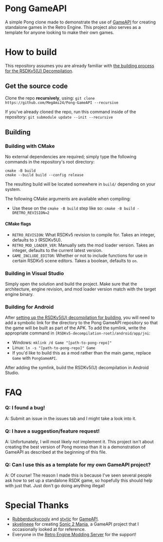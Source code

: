 # Pong GameAPI
A simple Pong clone made to demonstrate the use of [GameAPI](https://github.com/Rubberduckycooly/GameAPI) for creating standalone games in the Retro Engine. This project also serves as a template for anyone looking to make their own games.

# How to build
This repository assumes you are already familiar with [the building process for the RSDKv5(U) Decompilation](https://github.com/Rubberduckycooly/RSDKv5-Decompilation#how-to-build).

## Get the source code
Clone the repo **recursively**, using:
`git clone https://github.com/MegAmi24/Pong-GameAPI --recursive`

If you've already cloned the repo, run this command inside of the repository:
```git submodule update --init --recursive```

## Building

### Building with CMake
No external dependencies are required; simply type the following commands in the repository's root directory:
```
cmake -B build
cmake --build build --config release
```

The resulting build will be located somewhere in `build/` depending on your system.

The following CMake arguments are available when compiling:
- Use these on the `cmake -B build` step like so: `cmake -B build -DRETRO_REVISION=2`

#### CMake flags
- `RETRO_REVISION`: What RSDKv5 revision to compile for. Takes an integer, defaults to `3` (RSDKv5U).
- `RETRO_MOD_LOADER_VER`: Manually sets the mod loader version. Takes an integer, defaults to the current latest version.
- `GAME_INCLUDE_EDITOR`: Whether or not to include functions for use in certain RSDKv5 scene editors. Takes a boolean, defaults to `on`.

### Building in Visual Studio
Simply open the solution and build the project. Make sure that the architecture, engine revision, and mod loader version match with the target engine binary.

### Building for Android
After [setting up the RSDKv5(U) decompilation for building](https://github.com/Rubberduckycooly/RSDKv5-Decompilation#how-to-build), you will need to add a symbolic link for the directory to the Pong GameAPI repository so that the game will be built as part of the APK.
To add the symlink, write the appropriate command in `[RSDKv5-decompilation-root]/android/app/jni`:
  * Windows: `mklink /d Game "[path-to-pong-repo]"`
  * Linux: `ln -s "[path-to-pong-repo]" Game`
  * If you'd like to build this as a mod rather than the main game, replace `Game` with `PongGameAPI`.

After adding the symlink, build the RSDKv5(U) decompilation in Android Studio.

# FAQ
### Q: I found a bug!
A: Submit an issue in the issues tab and I might take a look into it.

### Q: I have a suggestion/feature request!
A: Unfortunately, I will most likely not implement it. This project isn't about creating the best version of Pong moreso than it is a demonstration of GameAPI as described at the beginning of this file.

### Q: Can I use this as a template for my own GameAPI project?
A: Of course! The reason I made this is because I've seen several people ask how to set up a standalone RSDK game, so hopefully this should help with just that. Just don't go doing anything illegal!

# Special Thanks
* [Rubberduckycooly](https://github.com/Rubberduckycooly) and [st×tic](https://github.com/stxticOVFL) for [GameAPI](https://github.com/Rubberduckycooly/GameAPI).
* [skyelineee](https://github.com/skyelineee) for creating [Sonic 2 Mania](https://github.com/skyelineee/Sonic-2-Mania-Development), a GameAPI project that I occasionally looked at for reference.
* Everyone in the [Retro Engine Modding Server](https://dc.railgun.works/retroengine) for the support!

